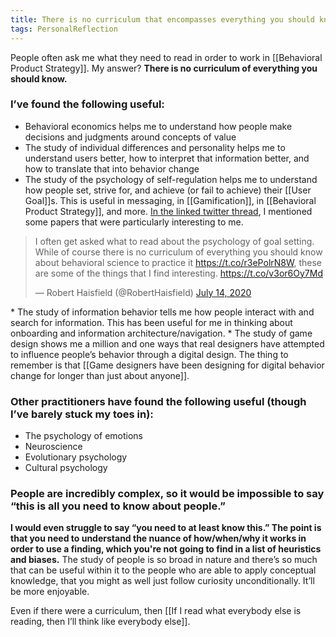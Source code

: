 ```yaml
---
title: There is no curriculum that encompasses everything you should know
tags: PersonalReflection
---
```

People often ask me what they need to read in order to work in [[Behavioral Product Strategy]]. My answer? **There is no curriculum of everything you should know.**

### I’ve found the following useful:
* Behavioral economics helps me to understand how people make decisions and judgments around concepts of value
* The study of individual differences and personality helps me to understand users better, how to interpret that information better, and how to translate that into behavior change
* The study of the psychology of self-regulation helps me to understand how people set, strive for, and achieve (or fail to achieve) their [[User Goal]]s.  This is useful in messaging, in [[Gamification]], in [[Behavioral Product Strategy]], and more. [In the linked twitter thread](https://twitter.com/RobertHaisfield/status/1282839144289275904), I mentioned some papers that were particularly interesting to me.
<blockquote class="twitter-tweet" data-partner="tweetdeck"><p lang="en" dir="ltr">I often get asked what to read about the psychology of goal setting. While of course there is no curriculum of everything you should know about behavioral science to practice it <a href="https://t.co/r3ePolrN8W">https://t.co/r3ePolrN8W</a>, these are some of the things that I find interesting. <a href="https://t.co/v3or6Oy7Md">https://t.co/v3or6Oy7Md</a></p>&mdash; Robert Haisfield (@RobertHaisfield) <a href="https://twitter.com/RobertHaisfield/status/1282839144289275904?ref_src=twsrc%5Etfw">July 14, 2020</a></blockquote>
* The study of information behavior tells me how people interact with and search for information. This has been useful for me in thinking about onboarding and information architecture/navigation.
* The study of game design shows me a million and one ways that real designers have attempted to influence people’s behavior through a digital design. The thing to remember is that [[Game designers have been designing for digital behavior change for longer than just about anyone]].

### Other practitioners have found the following useful (though I’ve barely stuck my toes in):
* The psychology of emotions
* Neuroscience
* Evolutionary psychology
* Cultural psychology

### People are incredibly complex, so it would be impossible to say “this is all you need to know about people.” 
**I would even struggle to say “you need to at least know this.” The point is that you need to understand the nuance of how/when/why it works in order to use a finding, which you're not going to find in a list of heuristics and biases.** The study of people is so broad in nature and there’s so much that can be useful within it to the people who are able to apply conceptual knowledge, that you might as well just follow curiosity unconditionally. It’ll be more enjoyable.

Even if there were a curriculum, then [[If I read what everybody else is reading, then I’ll think like everybody else]].
